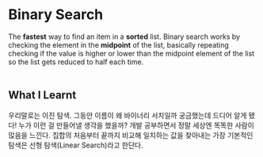 # Binary Search

The **fastest** way to find an item in a **sorted** list. Binary search works by checking the element in the **midpoint** of the list, basically repeating checking if the value is higher or lower than the midpoint element of the list so the list gets reduced to half each time.
<br/><br/>

## What I Learnt
우리말로는 이진 탐색. 그동안 이름이 왜 바이너리 서치일까 궁금했는데 드디어 알게 됐다! 누가 이런 걸 만들어낼 생각을 했을까? 개발 공부하면서 정말 세상엔 똑똑한 사람이 많음을 느낀다. 집합의 처음부터 끝까지 비교해 일치하는 값을 찾아내는 가장 기본적인 탐색은 선형 탐색(Linear Search)라고 한단다. 
